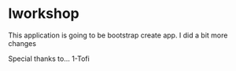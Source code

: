 # lworkshop
This application is going to be bootstrap create app. I did a bit more changes

Special thanks to...
1-Tofi
